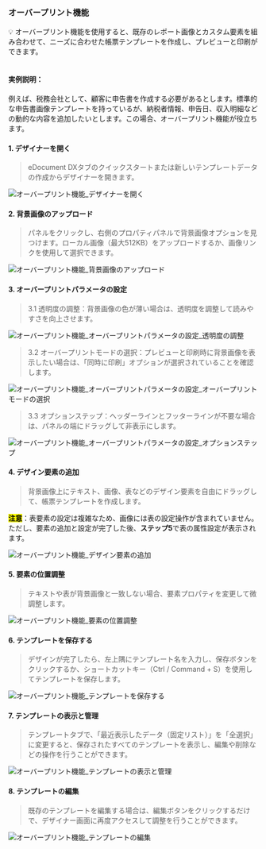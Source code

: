 <h5 id="start"></h5>

### オーバープリント機能

<aside>
💡 オーバープリント機能を使用すると、既存のレポート画像とカスタム要素を組み合わせて、ニーズに合わせた帳票テンプレートを作成し、プレビューと印刷ができます。
</aside>
<br>

#### **実例説明：**
例えば、税務会社として、顧客に申告書を作成する必要があるとします。標準的な申告書画像テンプレートを持っているが、納税者情報、申告日、収入明細などの動的な内容を追加したいとします。この場合、オーバープリント機能が役立ちます。

#### **1. デザイナーを開く**

> eDocument DXタブのクイックスタートまたは新しいテンプレートデータの作成からデザイナーを開きます。

![オーバープリント機能_デザイナーを開く](../_images/jp/オーバープリント機能_デザイナーを開く.png)

#### **2. 背景画像のアップロード**

> パネルをクリックし、右側のプロパティパネルで背景画像オプションを見つけます。ローカル画像（最大512KB）をアップロードするか、画像リンクを使用して選択できます。

![オーバープリント機能_背景画像のアップロード](../_images/jp/オーバープリント機能_背景画像のアップロード.gif)

#### **3. オーバープリントパラメータの設定**

> 3.1 透明度の調整：背景画像の色が薄い場合は、透明度を調整して読みやすさを向上させます。

![オーバープリント機能_オーバープリントパラメータの設定_透明度の調整](../_images/jp/オーバープリント機能_オーバープリントパラメータの設定_透明度の調整.gif)

> 3.2 オーバープリントモードの選択：プレビューと印刷時に背景画像を表示したい場合は、「同時に印刷」オプションが選択されていることを確認します。

![オーバープリント機能_オーバープリントパラメータの設定_オーバープリントモードの選択](../_images/jp/オーバープリント機能_オーバープリントパラメータの設定_オーバープリントモードの選択.gif)

> 3.3 オプションステップ：ヘッダーラインとフッターラインが不要な場合は、パネルの端にドラッグして非表示にします。

![オーバープリント機能_オーバープリントパラメータの設定_オプションステップ](../_images/jp/オーバープリント機能_オーバープリントパラメータの設定_オプションステップ.gif)

#### **4. デザイン要素の追加**

> 背景画像上にテキスト、画像、表などのデザイン要素を自由にドラッグして、帳票テンプレートを作成します。
 
<mark>**注意**</mark>：表要素の設定は複雑なため、画像には表の設定操作が含まれていません。ただし、要素の追加と設定が完了した後、**ステップ5**で表の属性設定が表示されます。

![オーバープリント機能_デザイン要素の追加](../_images/jp/オーバープリント機能_デザイン要素の追加.gif)

#### **5. 要素の位置調整**

> テキストや表が背景画像と一致しない場合、要素プロパティを変更して微調整します。

![オーバープリント機能_要素の位置調整](../_images/jp/オーバープリント機能_要素の位置調整.gif)

#### **6. テンプレートを保存する**

> デザインが完了したら、左上隅にテンプレート名を入力し、保存ボタンをクリックするか、ショートカットキー（Ctrl / Command + S）を使用してテンプレートを保存します。

![オーバープリント機能_テンプレートを保存する](../_images/jp/オーバープリント機能_テンプレートを保存する.png)

#### **7. テンプレートの表示と管理**

> テンプレートタブで、「最近表示したデータ（固定リスト）」を「全選択」に変更すると、保存されたすべてのテンプレートを表示し、編集や削除などの操作を行うことができます。

![オーバープリント機能_テンプレートの表示と管理](../_images/jp/オーバープリント機能_テンプレートの表示と管理.gif)

#### **8. テンプレートの編集**

> 既存のテンプレートを編集する場合は、編集ボタンをクリックするだけで、デザイナー画面に再度アクセスして調整を行うことができます。

![オーバープリント機能_テンプレートの編集](../_images/jp/オーバープリント機能_テンプレートの編集.gif)